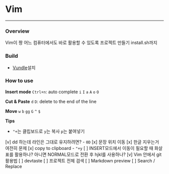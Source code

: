 # Vim

---

### Overview
Vim이 짱
어느 컴퓨터에서도 바로 활용할 수 있도록 프로젝트 만들기 install.sh까지

### Build
- [Vundle](./terminal)설치

### How to use

**Insert mode**
`Ctrl+n`: auto complete
`i` `I`
`a` `A`
`o` `O`

**Cut & Paste**
`d` `D`: delete to the end of the line

**Move**
`w`
`b`
`gg` `G`
`^`
`$`

**Tips**
- `"+`는 클립보드로 `y`는 복사 `p`는 붙여넣기

[v] dd 하는데 라인은 그대로 유지하려면? - `0D`
[x] 문장 위치 이동
[x] 한글 지우는거 여전히 문제
[x] copy to clipboard - `"+y`
[ ] INSERT모드에서 이동이 필요할 때 화살표를 활용하나? 아니면 NORMAL모드로 전환 후 hjkl를 사용하나?
[v] Vim 안에서 git 활용법
[ ] devtaste
[ ] 프로젝트 전체 검색
[ ] Markdown preview
[ ] Search / Replace

